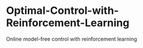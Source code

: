 # Optimal-Control-with-Reinforcement-Learning
Online model-free control with reinforcement learning

